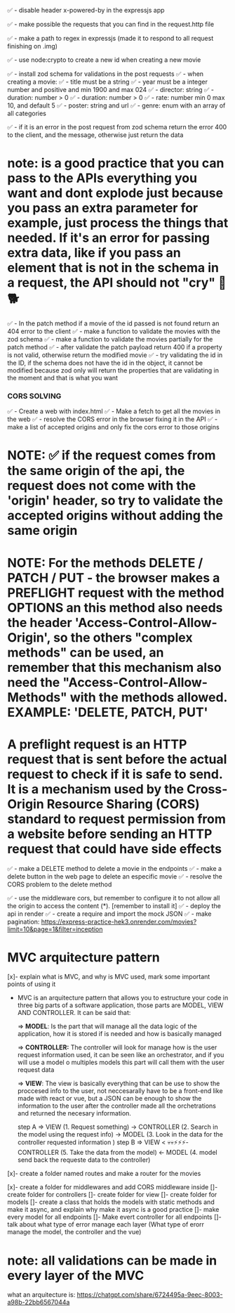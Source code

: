 ✅ - disable header x-powered-by in the expressjs app

✅ - make possible the requests that you can find in the request.http file

✅ - make a path to regex in expressjs (made it to respond to all request finishing on .img)

✅ - use node:crypto to create a new id when creating a new movie

✅ - install zod schema for validations in the post requests
  ✅ - when creating a movie:
  ✅ - title must be a string
  ✅ - year must be a integer number and positive and min 1900 and max 024
  ✅ - director: string
  ✅ - duration: number > 0
  ✅ - duration: number > 0
  ✅ - rate: number min 0 max 10, and default 5
  ✅ - poster: string and url
  ✅ - genre: enum with an array of all categories

✅ - if it is an error in the post request from zod schema return the error 400 to the client, and the message, otherwise just return the data

# note: is a good practice that you can pass to the APIs everything you want and dont explode just because you pass an extra parameter for example, just process the things that needed. If it's an error for passing extra data, like if you pass an element that is not in the schema in a request, the API should not "cry" 🐇🐕

✅ - In the patch method if a movie of the id passed is not found return an 404 error to the client
✅ - make a function to validate the movies with the zod schema
✅ - make a function to validate the movies partially for the patch method
✅ - after validate the patch payload return 400 if a property is not valid, otherwise return the modified movie
✅ - try validating the id in the ID, if the schema does not have the id in the object, it cannot be modified because zod only will return the properties that are validating in the moment and that is what you want

### CORS SOLVING

✅ - Create a web with index.html
✅ - Make a fetch to get all the movies in the web
✅ - resolve the CORS error in the browser fixing it in the API
✅ - make a list of accepted origins and only fix the cors error to those origins

# NOTE: ✅ if the request comes from the same origin of the api, the request does not come with the 'origin' header, so try to validate the accepted origins without adding the same origin

# NOTE: For the methods DELETE / PATCH / PUT - the browser makes a PREFLIGHT request with the method OPTIONS an this method also needs the header 'Access-Control-Allow-Origin', so the others "complex methods" can be used, an remember that this mechanism also need the "Access-Control-Allow-Methods" with the methods allowed. EXAMPLE: 'DELETE, PATCH, PUT' 

# A preflight request is an HTTP request that is sent before the actual request to check if it is safe to send. It is a mechanism used by the Cross-Origin Resource Sharing (CORS) standard to request permission from a website before sending an HTTP request that could have side effects

✅ - make a DELETE method to delete a movie in the endpoints
✅ - make a delete button in the web page to delete an especific movie
✅ - resolve the CORS problem to the delete method

✅ - use the middleware cors, but remember to configure it to not allow all the origin to access the content (*). [remember to install it]
✅ - deploy the api in render
✅ - create a require and import the mock JSON
✅ - make pagination: https://express-practice-hek3.onrender.com/movies?limit=10&page=1&filter=inception

# MVC arquitecture pattern

[x]- explain what is MVC, and why is MVC used, mark some important points of using it

  - MVC is an arquitecture pattern that allows you to estructure your code in three big parts of a software application, those parts are MODEL, VIEW AND CONTROLLER. It can be said that:
    
    => **MODEL**: Is the part that will manage all the data logic of the application, how it is stored if is needed and how is basically managed
    
    => **CONTROLLER:** The controller will look for manage how is the user request information used, it can be seen like an orchestrator, and if you will use a model o multiples models this part will call them with the user request data 

    => **VIEW**: The view is basically everything that can be use to show the proccesed info to the user, not neccesarally have to be a front-end like made with react or vue, but a JSON can be enough to show the information to the user after the controller made all the orchetrations and returned the necesary information.

      step A => VIEW (1. Request something) -> CONTROLLER (2. Search in the model using the request info) -> MODEL (3. Look in the data for the controller requested information )
      step B => VIEW < 💀💀⚡⚡⚡- CONTROLLER (5. Take the data from the model) <- MODEL (4. model send back the requeste data to the controller)

[x]- create a folder named routes and make a router for the movies

<!-- express.Router documentation: https://expressjs.com/es/4x/api.html#router -->
<!-- express.Router documentation: https://expressjs.com/en/guide/routing.html#:~:text=express.Router&text=A%20Router%20instance%20is%20a,path%20in%20the%20main%20app. -->


[x]- create a folder for middlewares and add CORS middleware inside
[]- create folder for controllers
[]- create folder for view
[]- create folder for models
[]- create a class that holds the models with static methods and make it async, and explain why make it async is a good practice
[]- make every model for all endpoints
[]- Make evert controller for all endpoints
[]- talk about what type of error manage each layer (What type of erorr manage the model, the controller and the vue)

# note: all validations can be made in every layer of the MVC

what an arquitecture is: https://chatgpt.com/share/6724495a-9eec-8003-a98b-22bb6567044a